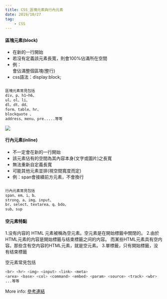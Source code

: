 ```yaml
---
title: CSS_區塊元素與行內元素
date: 2019/10/27
tag: 
    - CSS
---
```


#### 區塊元素(block)
 
- 在新的一行開始
- 若沒有定義該元素長寬，則會100%佔滿所在空間
- 例：<div>會佔滿整個區塊(整行)
- css語法：display:block;

``` bash

區塊元素常見包括
div、p、h1~h6、
ul、ol、li、
dl、dt、dd、
form、table、hr、
blockquote 、
address、menu、pre.....等等

```



![](https://i.imgur.com/A0HbxdZ.png) 


#### 行內元素(inline)

- 不一定會在新的一行開始
- 該元素佔有的空間為其內容本身(文字或圖片)之長寬
- 無法重新自定義長寬
- 可能其他元素並排(視空間寬度而定)
- 例：span會接續前方元素，不會換行

``` bash

行內元素常見包括
span、em、i、b、
strong、a、img、input、
br、select、textarea、q、bdo、
sub、sup
```



#### 空元素特點

1.没有内容的 HTML 元素被稱為空元素。空元素是在開始標籤中關閉的。
2.由於HTML元素的内容是開始標籤与结束標籤之间的内容。
  而某些HTML元素具有空内容。那些含有空内容的HTML元素，就是空元素。
3.單標籤，只有開始標籤，没有结束標籤

空元素常見包括

``` bash
<br> <hr> <img> <input> <link> <meta>
<area> <base> <col> <command> <embed> <param> <source> <track> <wbr>
...等等

```

More info: [參考連結](https://medium.com/@small2883/%E5%8D%80%E5%A1%8A%E5%85%83%E7%B4%A0-%E8%A1%8C%E5%85%A7%E5%85%83%E7%B4%A0-%E7%A9%BA%E5%85%83%E7%B4%A0%E7%89%B9%E9%BB%9E%E5%88%86%E5%88%A5%E6%9C%89%E5%93%AA%E4%BA%9B-19f8c05f16f6)




